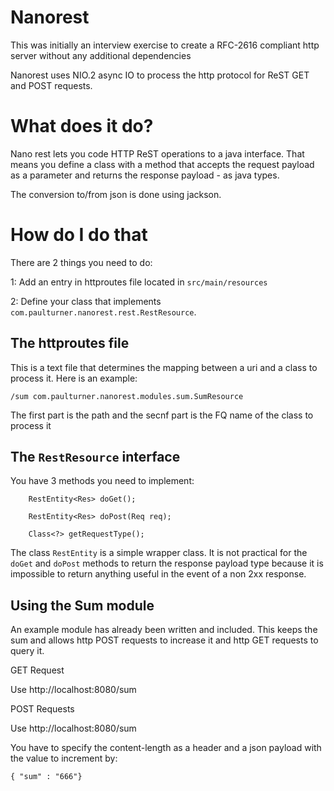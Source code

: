 # Nanorest

This was initially an interview exercise to create a RFC-2616 compliant http server without any additional dependencies

Nanorest uses NIO.2 async IO to process the http protocol for ReST GET and POST requests.

# What does it do?

Nano rest lets you code HTTP ReST operations to a java interface.  That means you define a class with a method that
accepts the request payload as a parameter and returns the response payload - as java types.

The conversion to/from json is done using jackson.

# How do I do that

There are 2 things you need to do:

1: Add an entry in httproutes file located in `src/main/resources`

2: Define your class that implements `com.paulturner.nanorest.rest.RestResource`.

## The httproutes file

This is a text file that determines the mapping between a uri and a class to process it.  Here is an example:

```
/sum com.paulturner.nanorest.modules.sum.SumResource
```

The first part is the path and the secnf part is the FQ name of the class to process it

## The `RestResource` interface

You have 3 methods you need to implement:

```
    RestEntity<Res> doGet();

    RestEntity<Res> doPost(Req req);

    Class<?> getRequestType();
```

The class `RestEntity` is a simple wrapper class.  It is not practical for the `doGet` and `doPost` methods to return the
response payload type because it is impossible to return anything useful in the event of a non 2xx response.

## Using the Sum module

An example module has already been written and included.  This keeps the sum and allows http POST requests to increase it and http GET requests to query it. 

GET Request

Use http://localhost:8080/sum


POST Requests

Use http://localhost:8080/sum

You have to specify the content-length as a header and a json payload with the value to increment by:

```
{ "sum" : "666"}
```
